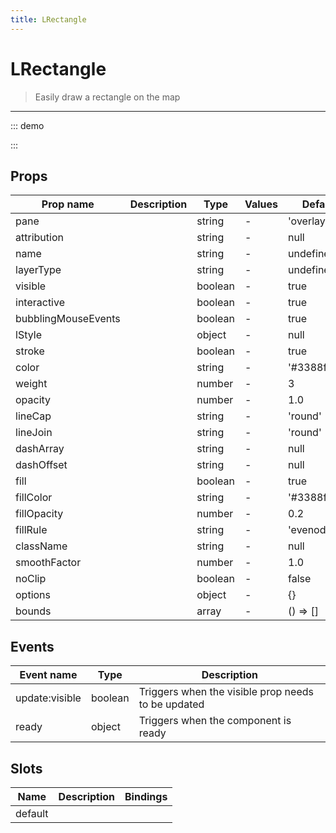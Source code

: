 ```yaml
---
title: LRectangle
---
```


# LRectangle

> Easily draw a rectangle on the map

---

::: demo
<template>
<l-map style="height: 350px" :zoom="zoom" :center="center">
<l-tile-layer :url="url"></l-tile-layer>
<l-rectangle :bounds="rectangle.bounds" :l-style="rectangle.style"></l-rectangle>
</l-map>
</template>

<script>
import {LMap, LTileLayer, LRectangle} from 'vue2-leaflet';

export default {
  components: {
    LMap,
    LTileLayer,
    LRectangle
  },
  data () {
    return {
      url: 'https://{s}.tile.openstreetmap.org/{z}/{x}/{y}.png',
      zoom: 8,
      center: [47.313220, -1.319482],
      rectangle: {
        bounds: [[47.341456, -1.397133], [47.303901, -1.243813]],
        style: { color: 'red', weight: 3 }
      }
    };
  }
}
</script>

:::

## Props

| Prop name           | Description | Type    | Values | Default       |
| ------------------- | ----------- | ------- | ------ | ------------- |
| pane                |             | string  | -      | 'overlayPane' |
| attribution         |             | string  | -      | null          |
| name                |             | string  | -      | undefined     |
| layerType           |             | string  | -      | undefined     |
| visible             |             | boolean | -      | true          |
| interactive         |             | boolean | -      | true          |
| bubblingMouseEvents |             | boolean | -      | true          |
| lStyle              |             | object  | -      | null          |
| stroke              |             | boolean | -      | true          |
| color               |             | string  | -      | '#3388ff'     |
| weight              |             | number  | -      | 3             |
| opacity             |             | number  | -      | 1.0           |
| lineCap             |             | string  | -      | 'round'       |
| lineJoin            |             | string  | -      | 'round'       |
| dashArray           |             | string  | -      | null          |
| dashOffset          |             | string  | -      | null          |
| fill                |             | boolean | -      | true          |
| fillColor           |             | string  | -      | '#3388ff'     |
| fillOpacity         |             | number  | -      | 0.2           |
| fillRule            |             | string  | -      | 'evenodd'     |
| className           |             | string  | -      | null          |
| smoothFactor        |             | number  | -      | 1.0           |
| noClip              |             | boolean | -      | false         |
| options             |             | object  | -      | {}            |
| bounds              |             | array   | -      | () => []      |

## Events

| Event name     | Type    | Description                                        |
| -------------- | ------- | -------------------------------------------------- |
| update:visible | boolean | Triggers when the visible prop needs to be updated |
| ready          | object  | Triggers when the component is ready               |

## Slots

| Name    | Description | Bindings |
| ------- | ----------- | -------- |
| default |             |          |
